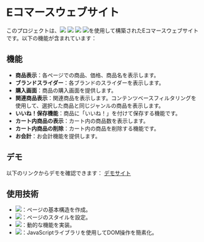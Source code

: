 # Eコマースウェブサイト

このプロジェクトは、<img src="https://img.shields.io/badge/-Html5-E34F26.svg?logo=html5&style=plastic">
<img src="https://img.shields.io/badge/-Css3-1572B6.svg?logo=css3&style=plastic">
<img src="https://img.shields.io/badge/-Javascript-F7DF1E.svg?logo=javascript&style=plastic">
<img src="https://img.shields.io/badge/-Jquery-0769AD.svg?logo=jquery&style=plastic">を使用して構築されたEコマースウェブサイトです。以下の機能が含まれています：

## 機能

- **商品表示**：各ページでの商品、価格、商品名を表示します。
- **ブランドスライダー**：各ブランドのスライダーを表示します。
- **購入画面**：商品の購入画面を提供します。
- **関連商品表示**：関連商品を表示します。コンテンツベースフィルタリングを使用して、選択した商品と同じジャンルの商品を表示します。
- **いいね！保存機能**：商品に「いいね！」を付けて保存する機能です。
- **カート内商品の表示**：カート内の商品数を表示します。
- **カート内商品の削除**：カート内の商品を削除する機能です。
- **お会計**：お会計機能を提供します。

## デモ

以下のリンクからデモを確認できます： [デモサイト](https://shima0710.github.io/EC/)

## 使用技術

- <img src="https://img.shields.io/badge/-Html5-E34F26.svg?logo=html5&style=plastic">：ページの基本構造を作成。
- <img src="https://img.shields.io/badge/-Css3-1572B6.svg?logo=css3&style=plastic">：ページのスタイルを設定。
- <img src="https://img.shields.io/badge/-Javascript-F7DF1E.svg?logo=javascript&style=plastic">：動的な機能を実装。
- <img src="https://img.shields.io/badge/-Jquery-0769AD.svg?logo=jquery&style=plastic">：JavaScriptライブラリを使用してDOM操作を簡素化。
